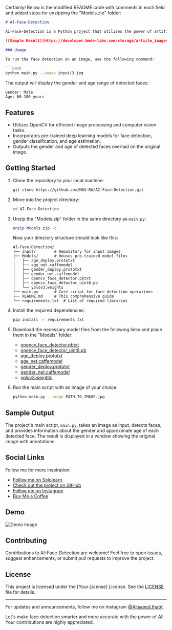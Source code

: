 Certainly! Below is the modified README code with comments in each field and added steps for unzipping the "Models.zip" folder:

```markdown
# AI-Face-Detection

AI-Face-Detection is a Python project that utilizes the power of artificial intelligence to detect and analyze faces within images. It employs the OpenCV library and pre-trained deep learning models to identify both gender and approximate age range of detected faces.

![Sample Result](https://developer.bmde-labs.com/storage/article_images/dMk6gvY8IpyFZAQNYaOMiecCXQK5DiwnfzltPIsc.png)

### Usage

To run the face detection on an image, use the following command:

```bash
python main.py --image input/3.jpg
```

The output will display the gender and age range of detected faces:

```plaintext
Gender: Male
Age: 60-100 years
```

## Features

- Utilizes OpenCV for efficient image processing and computer vision tasks.
- Incorporates pre-trained deep learning models for face detection, gender classification, and age estimation.
- Outputs the gender and age of detected faces overlaid on the original image.

## Getting Started

1. Clone the repository to your local machine:

   ```bash
   git clone https://github.com/MAS-RA/AI-Face-Detection.git
   ```

2. Move into the project directory:

   ```bash
   cd AI-Face-Detection
   ```

3. Unzip the "Models.zip" folder in the same directory as `main.py`:

   ```bash
   unzip Models.zip -d .
   ```

   Now your directory structure should look like this:

   ```
   AI-Face-Detection/
   ├── input/        # Repository for input images
   ├── Models/       # Houses pre-trained model files
   │   ├── age_deploy.prototxt
   │   ├── age_net.caffemodel
   │   ├── gender_deploy.prototxt
   │   ├── gender_net.caffemodel
   │   ├── opencv_face_detector.pbtxt
   │   ├── opencv_face_detector_uint8.pb
   │   └── yolov3.weights
   ├── main.py       # Core script for face detection operations
   ├── README.md     # This comprehensive guide
   └── requirements.txt  # List of required libraries
   ```

4. Install the required dependencies:

   ```bash
   pip install -r requirements.txt
   ```

5. Download the necessary model files from the following links and place them in the "Models" folder:

   - [opencv_face_detector.pbtxt](model_links/opencv_face_detector.pbtxt)
   - [opencv_face_detector_uint8.pb](model_links/opencv_face_detector_uint8.pb)
   - [age_deploy.prototxt](model_links/age_deploy.prototxt)
   - [age_net.caffemodel](model_links/age_net.caffemodel)
   - [gender_deploy.prototxt](model_links/gender_deploy.prototxt)
   - [gender_net.caffemodel](model_links/gender_net.caffemodel)
   - [yolov3.weights](model_links/yolov3.weights)

6. Run the main script with an image of your choice:

   ```bash
   python main.py --image PATH_TO_IMAGE.jpg
   ```

## Sample Output

The project\'s main script, `main.py`, takes an image as input, detects faces, and provides information about the gender and approximate age of each detected face. The result is displayed in a window showing the original image with annotations.

## Social Links

Follow me for more inspiration:

- [Follow me on Sololearn](https://www.sololearn.com/profile/26555651)
- [Check out the project on GitHub](https://github.com/MAS-RA/paint-web-app)
- [Follow me on Instagram](https://www.instagram.com/alisaeed.thabt/)
- [Buy Me a Coffee](https://www.buymeacoffee.com/AliSaeedThabt)

## Demo

![Demo Image](https://developer.bmde-labs.com/storage/article_images/d916y4TG7rIrYt05x391jbvPtn8rPAJ2RJNAjpqh.png)

## Contributing

Contributions to AI-Face-Detection are welcome! Feel free to open issues, suggest enhancements, or submit pull requests to improve the project.

## License

This project is licensed under the [Your License] License. See the [LICENSE](LICENSE) file for details.

---

For updates and announcements, follow me on Instagram [@Alisaeed.thabt](https://www.instagram.com/alisaeed.thabt/).

Let\'s make face detection smarter and more accurate with the power of AI! Your contributions are highly appreciated.
```
